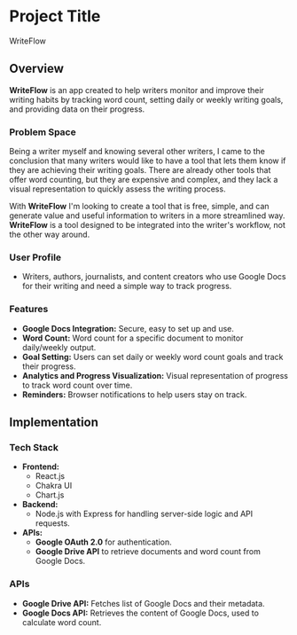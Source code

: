 # Project Title

WriteFlow

## Overview

**WriteFlow** is an app created to help writers monitor and improve their writing habits by tracking word count, setting daily or weekly writing goals, and providing data on their progress.

### Problem Space

Being a writer myself and knowing several other writers, I came to the conclusion that many writers would like to have a tool that lets them know if they are achieving their writing goals.
There are already other tools that offer word counting, but they are expensive and complex, and they lack a visual representation to quickly assess the writing process.

With **WriteFlow** I'm looking to create a tool that is free, simple, and can generate value and useful information to writers in a more streamlined way. **WriteFlow** is a tool designed to be integrated into the writer's workflow, not the other way around.

### User Profile

- Writers, authors, journalists, and content creators who use Google Docs for their writing and need a simple way to track progress.

### Features

- **Google Docs Integration:** Secure, easy to set up and use.
- **Word Count:** Word count for a specific document to monitor daily/weekly output.
- **Goal Setting:** Users can set daily or weekly word count goals and track their progress.
- **Analytics and Progress Visualization:** Visual representation of progress to track word count over time.
- **Reminders:** Browser notifications to help users stay on track.

## Implementation

### Tech Stack

- **Frontend:**
  - React.js
  - Chakra UI
  - Chart.js
- **Backend:**
  - Node.js with Express for handling server-side logic and API requests.
- **APIs:**
  - **Google OAuth 2.0** for authentication.
  - **Google Drive API** to retrieve documents and word count from Google Docs.

### APIs

- **Google Drive API:** Fetches list of Google Docs and their metadata.
- **Google Docs API:** Retrieves the content of Google Docs, used to calculate word count.
